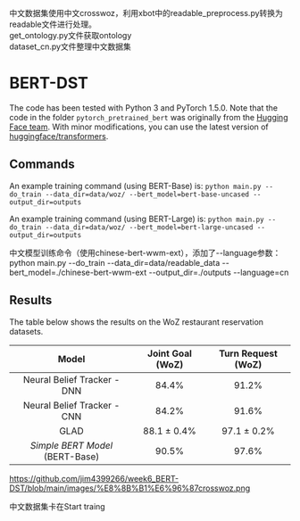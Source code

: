 中文数据集使用中文crosswoz，利用xbot中的readable_preprocess.py转换为readable文件进行处理。  
get_ontology.py文件获取ontology  
dataset_cn.py文件整理中文数据集  

# BERT-DST

The code has been tested with Python 3 and PyTorch 1.5.0. Note that the code in the folder `pytorch_pretrained_bert` was originally from the [Hugging Face team](https://github.com/huggingface). With minor modifications, you can use the latest version of [huggingface/transformers](https://github.com/huggingface/transformers).

## Commands
An example training command (using BERT-Base) is:
`python main.py --do_train --data_dir=data/woz/ --bert_model=bert-base-uncased --output_dir=outputs`

An example training command (using BERT-Large) is:
`python main.py --do_train --data_dir=data/woz/ --bert_model=bert-large-uncased --output_dir=outputs`

中文模型训练命令（使用chinese-bert-wwm-ext），添加了--language参数：
python main.py --do_train --data_dir=data/readable_data --bert_model=./chinese-bert-wwm-ext  --output_dir=./outputs --language=cn

## Results

The table below shows the results on the WoZ restaurant reservation datasets.

Model | Joint Goal (WoZ) | Turn Request (WoZ)|
:---: |:---: | :---: |
Neural Belief Tracker - DNN | 84.4% | 91.2% |
Neural Belief Tracker - CNN | 84.2% | 91.6% |
GLAD | 88.1 ± 0.4% | 97.1 ± 0.2% |
*Simple BERT Model* (BERT-Base) | 90.5% | 97.6% |
https://github.com/jim4399266/week6_BERT-DST/blob/main/images/%E8%8B%B1%E6%96%87crosswoz.png

中文数据集卡在Start traing
